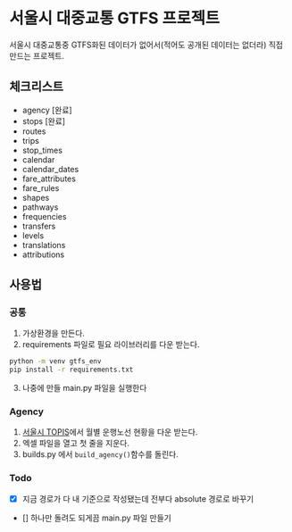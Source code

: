 # 서울시 대중교통 GTFS 프로젝트

서울시 대중교통중 GTFS화된 데이터가 없어서(적어도 공개된 데이터는 없더라) 직접 만드는 프로젝트.

## 체크리스트
- agency [완료]
- stops [완료]
- routes
- trips
- stop_times
- calendar
- calendar_dates
- fare_attributes
- fare_rules
- shapes
- pathways
- frequencies
- transfers
- levels
- translations
- attributions

## 사용법
### 공통
1. 가상환경을 만든다.
2. requirements 파일로 필요 라이브러리를 다운 받는다.
```bash
python -m venv gtfs_env
pip install -r requirements.txt
```
3. 나중에 만들 main.py 파일을 실행한다

### Agency
1. [서울시 TOPIS](https://topis.seoul.go.kr/refRoom/openRefRoom_3_1.do)에서 월별 운행노선 현황을 다운 받는다.
2. 엑셀 파일을 열고 첫 줄을 지운다.
3. builds.py 에서 `build_agency()`함수를 돌린다. 

### Todo
* [x] 지금 경로가 다 내 기준으로 작성됐는데 전부다 absolute 경로로 바꾸기
* [] 하나만 돌려도 되게끔 main.py 파일 만들기